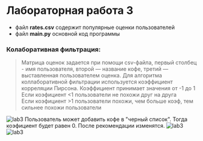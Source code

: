 


# Лабораторная работа 3

 - файл **rates.csv** содержит популярные оценки пользователей 
 - файл **main.py** основной код программы

### Колаборативная фильтрация:
>Матрица оценок задается при помощи csv-файла,     первый столбец - имя пользователя,     второй — название кофе,     третий — выставленная пользователем оценка. 
>Для алгоритма коллаборативной фильтрации используется коэффициент корреляции Пирсона. Коэффициент принимает значения от -1 до 1   
>Если коэфициент <1 пользователи не похожи друг на друга    
>Если коэфициент >1 пользователи похожи, чем больше коэф, тем сильнее похожи пользователи   



![lab3](https://i.ibb.co/gV3pD8b/image.png)
Пользователь может добавить кофе в "черный список". Тогда коэфициент будет равен 0. После рекомендации изменятся.
![lab3](https://i.ibb.co/wr70MJz/image.png)
![lab3](https://i.ibb.co/VWZ5nRL/image.png)
